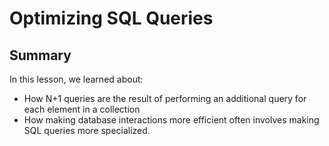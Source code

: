# Optimizing SQL Queries
## Summary

In this lesson, we learned about:
* How N+1 queries are the result of performing an additional query for each element in a collection
* How making database interactions more efficient often involves making SQL queries more specialized.
